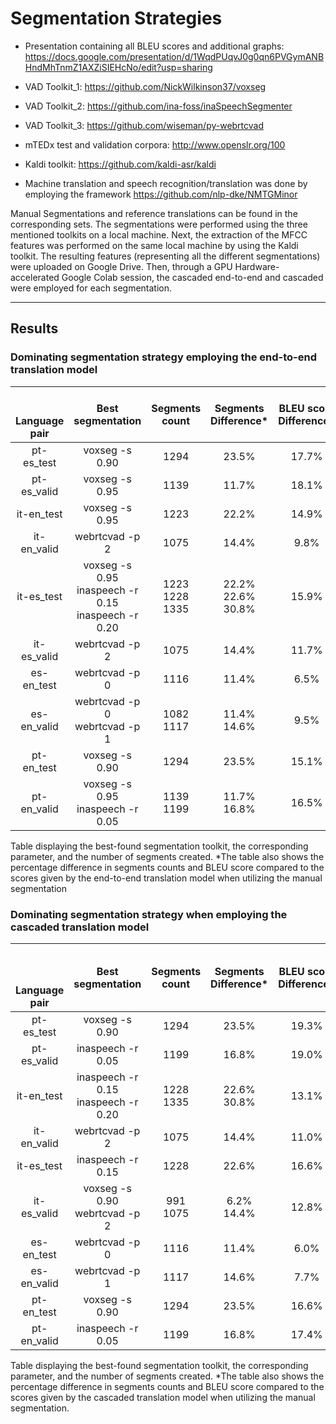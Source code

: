 # Segmentation Strategies

- Presentation containing all BLEU scores and additional graphs: https://docs.google.com/presentation/d/1WqdPUqvJ0g0qn6PVGymANBHndMhTnmZ1AXZiSIEHcNo/edit?usp=sharing

- VAD Toolkit_1: https://github.com/NickWilkinson37/voxseg

- VAD Toolkit_2: https://github.com/ina-foss/inaSpeechSegmenter

- VAD Toolkit_3: https://github.com/wiseman/py-webrtcvad

- mTEDx test and validation corpora: http://www.openslr.org/100

- Kaldi toolkit: https://github.com/kaldi-asr/kaldi

- Machine translation and speech recognition/translation was done by employing the framework https://github.com/nlp-dke/NMTGMinor

Manual Segmentations and reference translations can be found in the corresponding sets.
The segmentations were performed using the three mentioned toolkits on a local machine. Next, the extraction of the MFCC features was performed on the same local machine by using the Kaldi toolkit. The resulting features (representing all the different segmentations) were uploaded on Google Drive. Then, through a GPU Hardware-accelerated Google Colab session,  the cascaded end-to-end and cascaded were employed for each segmentation.

---
## Results

### Dominating segmentation strategy employing the end-to-end translation model
|   <br>  <br> Language  <br> pair  | Best  <br> segmentation                                        | Segments <br> count       | Segments <br> Difference\*    | BLEU score  <br> Difference\*  |
| :-------------------------------: | :------------------------------------------------------------: | :-----------------------: | :---------------------------: | :----------------------------: |
| pt-es\_test                        | voxseg -s 0\.90                                                | 1294                      | 23\.5%                        | 17\.7%                         |
| pt-es\_valid                       | voxseg -s 0\.95                                                | 1139                      | 11\.7%                        | 18\.1%                         |
| it-en\_test                        | voxseg -s 0\.95                                                | 1223                      | 22\.2%                        | 14\.9%                         |
| it-en\_valid                       | webrtcvad -p 2                                                 | 1075                      | 14\.4%                        | 9\.8%                          |
| it-es\_test                        | voxseg -s 0\.95 <br> inaspeech -r 0.15 <br> inaspeech -r 0.20  | 1223 <br> 1228 <br> 1335  | 22\.2% <br> 22.6% <br> 30.8%  | 15\.9%                         |
| it-es\_valid                       | webrtcvad -p 2                                                 | 1075                      | 14\.4%                        | 11\.7%                         |
| es-en\_test                        | webrtcvad -p 0                                                 | 1116                      | 11\.4%                        | 6\.5%                          |
| es-en\_valid                       | webrtcvad -p 0 <br> webrtcvad -p 1                             | 1082 <br> 1117            | 11\.4% <br> 14.6% <br>        | 9\.5%                          |
| pt-en\_test                        | voxseg -s 0\.90                                                | 1294                      | 23\.5%                        | 15\.1%                         |
| pt-en\_valid                       | voxseg -s 0\.95 <br> inaspeech -r 0.05 <br>                    | 1139 <br> 1199 <br>       | 11\.7% <br> 16.8% <br>        | 16\.5%                         |


Table displaying the best-found segmentation toolkit, the corresponding parameter, and the number of segments created. *The table also shows the percentage difference in segments counts and BLEU score compared to the scores given by the end-to-end translation model when utilizing the manual segmentation

### Dominating segmentation strategy when employing the cascaded translation model

|   <br>  <br>  <br> Language  <br> pair  | Best  <br> segmentation                          | Segments <br> count  | Segments <br> Difference\*  | BLEU score  <br> Difference\*  |
| :-------------------------------------: | :----------------------------------------------: | :------------------: | :-------------------------: | :----------------------------: |
| pt-es\_test                             | voxseg -s 0\.90                                  | 1294                 | 23\.5%                      | 19\.3%                         |
| pt-es\_valid                            | inaspeech -r 0\.05                               | 1199                 | 16\.8%                      | 19\.0%                         |
| it-en\_test                             | inaspeech -r 0\.15 <br> inaspeech -r 0.20 <br>   | 1228  <br> 1335      | 22\.6% <br> 30.8% <br>      | 13\.1%                         |
| it-en\_valid                            | webrtcvad -p 2                                   | 1075                 | 14\.4%                      | 11\.0%                         |
| it-es\_test                             | inaspeech -r 0\.15                               | 1228                 | 22\.6%                      | 16\.6%                         |
| it-es\_valid                            | voxseg -s 0\.90 <br> webrtcvad -p 2              | 991 <br> 1075        | 6\.2% <br> 14.4%            | 12\.8%                         |
| es-en\_test                             | webrtcvad -p 0                                   | 1116                 | 11\.4%                      | 6\.0%                          |
| es-en\_valid                            | webrtcvad -p 1                                   | 1117                 | 14\.6%                      | 7\.7%                          |
| pt-en\_test                             | voxseg -s 0\.90                                  | 1294                 | 23\.5%                      | 16\.6%                         |
| pt-en\_valid                            | inaspeech -r 0\.05                               | 1199                 | 16\.8%                      | 17\.4%                         |


Table displaying the best-found segmentation toolkit, the corresponding parameter, and the number of segments created. *The table also shows the percentage difference in segments counts and BLEU score compared to the scores given by the cascaded translation model when utilizing the manual segmentation.
